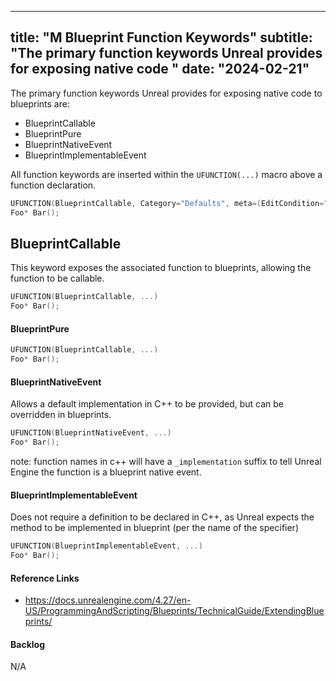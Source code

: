 
---
title: "M Blueprint Function Keywords"
subtitle: "The primary function keywords Unreal provides for exposing native code "
date: "2024-02-21"
---

The primary function keywords Unreal provides for exposing native code to blueprints are:
- BlueprintCallable
- BlueprintPure
- BlueprintNativeEvent
- BlueprintImplementableEvent

All function keywords are inserted within the `UFUNCTION(...)` macro above a function declaration.

```cpp
UFUNCTION(BlueprintCallable, Category="Defaults", meta=(EditCondition="bCanFooBar))
Foo* Bar();
```


## BlueprintCallable
This keyword exposes the associated function to blueprints, allowing the function to be callable.

```cpp
UFUNCTION(BlueprintCallable, ...)
Foo* Bar();
```



#### BlueprintPure


```cpp
UFUNCTION(BlueprintCallable, ...)
Foo* Bar();
```


#### BlueprintNativeEvent
Allows a default implementation in C++ to be provided, but can be overridden in blueprints.

```cpp
UFUNCTION(BlueprintNativeEvent, ...)
Foo* Bar();
```

note: function names in c++ will have a `_implementation` suffix to tell Unreal Engine the function is a blueprint native event.


#### BlueprintImplementableEvent
Does not require a definition to be declared in C++, as Unreal expects the method to be implemented in blueprint (per the name of the specifier)

```cpp
UFUNCTION(BlueprintImplementableEvent, ...)
Foo* Bar();
```


#### Reference Links
- https://docs.unrealengine.com/4.27/en-US/ProgrammingAndScripting/Blueprints/TechnicalGuide/ExtendingBlueprints/


#### Backlog
N/A